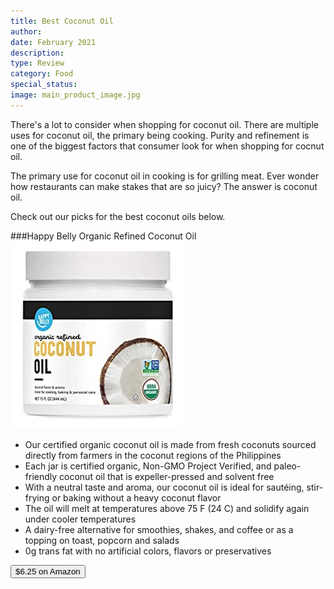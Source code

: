 ```yaml
---
title: Best Coconut Oil
author: 
date: February 2021
description: 
type: Review
category: Food
special_status: 
image: main_product_image.jpg
---
```

There's a lot to consider when shopping for coconut oil. There are multiple uses for coconut oil, the primary being cooking. Purity and refinement is one of the biggest factors that consumer look for when shopping for cocnut oil.

The primary use for coconut oil in cooking is for grilling meat. Ever wonder how restaurants can make stakes that are so juicy? The answer is coconut oil.

Check out our picks for the best coconut oils below.

###Happy Belly Organic Refined Coconut Oil
![Amazon Brand - Happy Belly Organic Refined Coconut Oil, 15 Fl Oz](./AmazonBra.jpeg)
- Our certified organic coconut oil is made from fresh coconuts sourced directly from farmers in the coconut regions of the Philippines
- Each jar is certified organic, Non-GMO Project Verified, and paleo-friendly coconut oil that is expeller-pressed and solvent free
- With a neutral taste and aroma, our coconut oil is ideal for sautéing, stir-frying or baking without a heavy coconut flavor
- The oil will melt at temperatures above 75 F (24 C) and solidify again under cooler temperatures
- A dairy-free alternative for smoothies, shakes, and coffee or as a topping on toast, popcorn and salads
- 0g trans fat with no artificial colors, flavors or preservatives

[<button class="button">$6.25 on Amazon</button>](https://www.amazon.com/gp/slredirect/picassoRedirect.html/ref=pa_sp_atf_aps_sr_pg1_1?ie=UTF8&adId=A0606681Y96HPDOND3H2&url=%2FAmazon-Brand-Organic-Refined-Coconut%2Fdp%2FB07PLZH4QD%2Fref%3Dsr_1_1_sspa%3Fdchild%3D1%26keywords%3Dcoconut%2Boil%26qid%3D1614386339%26sr%3D8-1-spons%26psc%3D1&qualifier=1614386339&id=1188389297258896&widgetName=sp_atf)